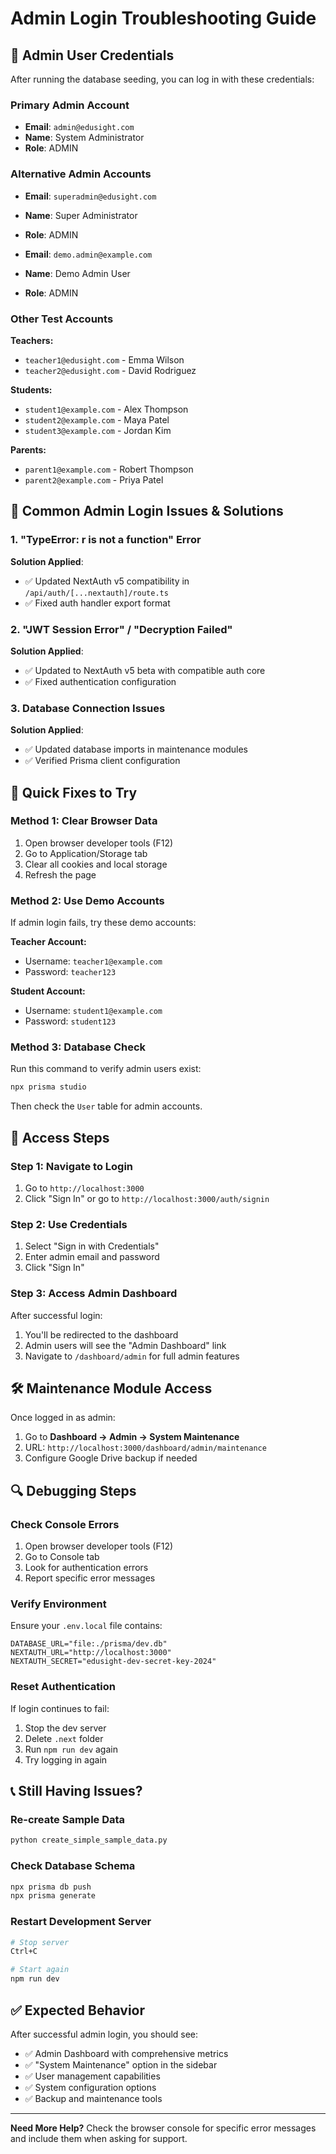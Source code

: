 # Admin Login Troubleshooting Guide

## 🔐 Admin User Credentials

After running the database seeding, you can log in with these credentials:

### **Primary Admin Account**
- **Email**: `admin@edusight.com`
- **Name**: System Administrator
- **Role**: ADMIN

### **Alternative Admin Accounts**
- **Email**: `superadmin@edusight.com`
- **Name**: Super Administrator
- **Role**: ADMIN

- **Email**: `demo.admin@example.com`
- **Name**: Demo Admin User
- **Role**: ADMIN

### **Other Test Accounts**
**Teachers:**
- `teacher1@edusight.com` - Emma Wilson
- `teacher2@edusight.com` - David Rodriguez

**Students:**
- `student1@example.com` - Alex Thompson
- `student2@example.com` - Maya Patel
- `student3@example.com` - Jordan Kim

**Parents:**
- `parent1@example.com` - Robert Thompson
- `parent2@example.com` - Priya Patel

## 🚨 Common Admin Login Issues & Solutions

### 1. **"TypeError: r is not a function" Error**
**Solution Applied**: 
- ✅ Updated NextAuth v5 compatibility in `/api/auth/[...nextauth]/route.ts`
- ✅ Fixed auth handler export format

### 2. **"JWT Session Error" / "Decryption Failed"**
**Solution Applied**:
- ✅ Updated to NextAuth v5 beta with compatible auth core
- ✅ Fixed authentication configuration

### 3. **Database Connection Issues**
**Solution Applied**:
- ✅ Updated database imports in maintenance modules
- ✅ Verified Prisma client configuration

## 🔧 Quick Fixes to Try

### **Method 1: Clear Browser Data**
1. Open browser developer tools (F12)
2. Go to Application/Storage tab
3. Clear all cookies and local storage
4. Refresh the page

### **Method 2: Use Demo Accounts**
If admin login fails, try these demo accounts:

**Teacher Account:**
- Username: `teacher1@example.com`
- Password: `teacher123`

**Student Account:**
- Username: `student1@example.com`  
- Password: `student123`

### **Method 3: Database Check**
Run this command to verify admin users exist:
```bash
npx prisma studio
```
Then check the `User` table for admin accounts.

## 🚀 Access Steps

### **Step 1: Navigate to Login**
1. Go to `http://localhost:3000`
2. Click "Sign In" or go to `http://localhost:3000/auth/signin`

### **Step 2: Use Credentials**
1. Select "Sign in with Credentials"
2. Enter admin email and password
3. Click "Sign In"

### **Step 3: Access Admin Dashboard**
After successful login:
1. You'll be redirected to the dashboard
2. Admin users will see the "Admin Dashboard" link
3. Navigate to `/dashboard/admin` for full admin features

## 🛠️ Maintenance Module Access

Once logged in as admin:
1. Go to **Dashboard → Admin → System Maintenance**
2. URL: `http://localhost:3000/dashboard/admin/maintenance`
3. Configure Google Drive backup if needed

## 🔍 Debugging Steps

### **Check Console Errors**
1. Open browser developer tools (F12)
2. Go to Console tab
3. Look for authentication errors
4. Report specific error messages

### **Verify Environment**
Ensure your `.env.local` file contains:
```env
DATABASE_URL="file:./prisma/dev.db"
NEXTAUTH_URL="http://localhost:3000"
NEXTAUTH_SECRET="edusight-dev-secret-key-2024"
```

### **Reset Authentication**
If login continues to fail:
1. Stop the dev server
2. Delete `.next` folder
3. Run `npm run dev` again
4. Try logging in again

## 📞 Still Having Issues?

### **Re-create Sample Data**
```bash
python create_simple_sample_data.py
```

### **Check Database Schema**
```bash
npx prisma db push
npx prisma generate
```

### **Restart Development Server**
```bash
# Stop server
Ctrl+C

# Start again
npm run dev
```

## ✅ Expected Behavior

After successful admin login, you should see:
- ✅ Admin Dashboard with comprehensive metrics
- ✅ "System Maintenance" option in the sidebar  
- ✅ User management capabilities
- ✅ System configuration options
- ✅ Backup and maintenance tools

---

**Need More Help?**
Check the browser console for specific error messages and include them when asking for support.
